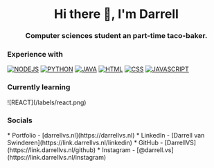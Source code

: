 <h1 align="center">Hi there 👋, I'm Darrell</h1>
<h3 align="center">Computer sciences student an part-time taco-baker.</h3>

<h3>Experience with</h3>
<p><a target="_blank" rel="noopener noreferrer" href="/DarrellVS/DarrellVS/blob/main/labels/nodejs.png"><img src="/DarrellVS/DarrellVS/raw/main/labels/nodejs.png" alt="NODEJS" style="max-width:100%;"></a> <a target="_blank" rel="noopener noreferrer" href="/DarrellVS/DarrellVS/blob/main/labels/python.png"><img src="/DarrellVS/DarrellVS/raw/main/labels/python.png" alt="PYTHON" style="max-width:100%;"></a> <a target="_blank" rel="noopener noreferrer" href="/DarrellVS/DarrellVS/blob/main/labels/java.png"><img src="/DarrellVS/DarrellVS/raw/main/labels/java.png" alt="JAVA" style="max-width:100%;"></a> <a target="_blank" rel="noopener noreferrer" href="/DarrellVS/DarrellVS/blob/main/labels/html.png"><img src="/DarrellVS/DarrellVS/raw/main/labels/html.png" alt="HTML" style="max-width:100%;"></a> <a target="_blank" rel="noopener noreferrer" href="/DarrellVS/DarrellVS/blob/main/labels/css.png"><img src="/DarrellVS/DarrellVS/raw/main/labels/css.png" alt="CSS" style="max-width:100%;"></a> <a target="_blank" rel="noopener noreferrer" href="/DarrellVS/DarrellVS/blob/main/labels/javascript.png"><img src="/DarrellVS/DarrellVS/raw/main/labels/javascript.png" alt="JAVASCRIPT" style="max-width:100%;"></a></p>

<h3>Currently learning</h3>
![REACT](/labels/react.png)

<h3>Socials</h3>
* Portfolio   - [darrellvs.nl](https://darrellvs.nl)
* LinkedIn    - [Darrell van Swinderen](https://link.darrellvs.nl/linkedin)
* GitHub      - [DarrellVS](https://link.darrellvs.nl/github)
* Instagram   - [@darrell.vs](https://link.darrellvs.nl/instagram)
